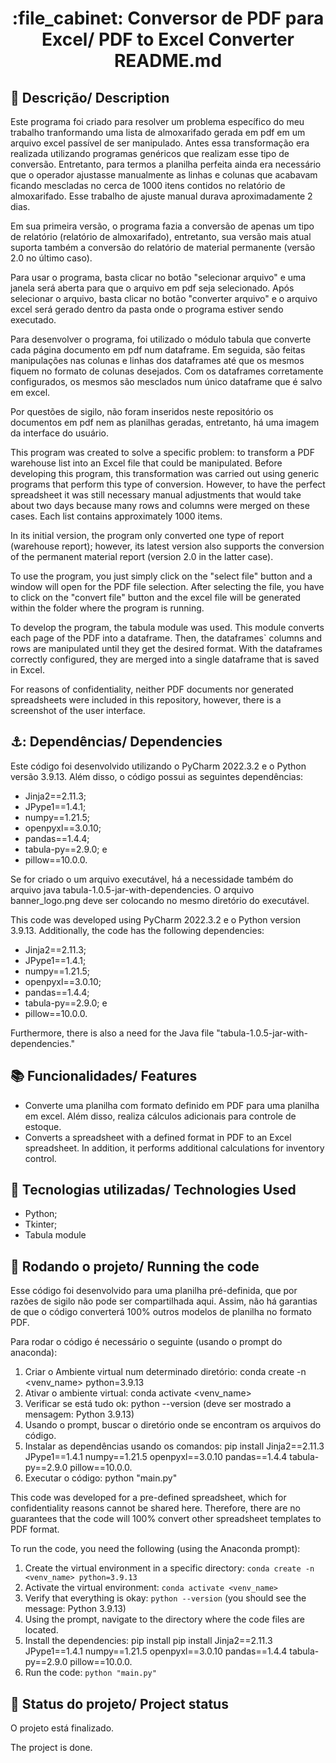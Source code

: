 <h1 align="center">:file_cabinet: Conversor de PDF para Excel/ PDF to Excel Converter README.md</h1>

## :memo: Descrição/ Description
Este programa foi criado para resolver um problema específico do meu trabalho tranformando uma lista de almoxarifado gerada em pdf em um arquivo excel passível de ser manipulado.
Antes essa transformação era realizada utilizando programas genéricos que realizam esse tipo de conversão. Entretanto, para termos a planilha perfeita ainda era necessário que o 
operador ajustasse manualmente as linhas e colunas que acabavam ficando mescladas no cerca de 1000 itens contidos no relatório de almoxarifado. Esse trabalho de ajuste manual 
durava aproximadamente 2 dias. 

Em sua primeira versão, o programa fazia a conversão de apenas um tipo de relatório (relatório de almoxarifado), entretanto, sua versão mais atual suporta também a conversão do relatório de material permanente (versão 2.0 no último caso).

Para usar o programa, basta clicar no botão "selecionar arquivo" e uma janela será aberta para que o arquivo em pdf seja selecionado. Após selecionar o arquivo, basta clicar no 
botão "converter arquivo" e o arquivo excel será gerado dentro da pasta onde o programa estiver sendo executado.

Para desenvolver o programa, foi utilizado o módulo tabula que converte cada página documento em pdf num dataframe. Em seguida, são feitas manipulações nas colunas e linhas dos 
dataframes até que os mesmos fiquem no formato de colunas desejados. Com os dataframes corretamente configurados, os mesmos são mesclados num único dataframe que é salvo em excel.

Por questões de sigilo, não foram inseridos neste repositório os documentos em pdf nem as planilhas geradas, entretanto, há uma imagem da interface do usuário. 

This program was created to solve a specific problem: to transform a PDF warehouse list into an Excel file that could be manipulated.
Before developing this program, this transformation was carried out using generic programs that perform this type of conversion. However, to have the perfect spreadsheet it was 
still necessary manual adjustments that would take about two days because many rows and columns were merged on these cases. Each list contains approximately 1000 items.

In its initial version, the program only converted one type of report (warehouse report); however, its latest version also supports the conversion of the permanent material report (version 2.0 in the latter case).

To use the program, you just simply click on the "select file" button and a window will open for the PDF file selection. After selecting the file, you have to click on the
"convert file" button and the excel file will be generated within the folder where the program is running.

To develop the program, the tabula module was used. This module converts each page of the PDF into a dataframe. Then, the dataframes` columns and rows are manipulated until they
get the desired format. With the dataframes correctly configured, they are merged into a single dataframe that is saved in Excel.

For reasons of confidentiality, neither PDF documents nor generated spreadsheets were included in this repository, however, there is a screenshot of the user interface.

## ⚓: Dependências/ Dependencies
Este código foi desenvolvido utilizando o PyCharm 2022.3.2 e o Python versão 3.9.13. Além disso, o código possui as seguintes dependências: 
* Jinja2==2.11.3;
* JPype1==1.4.1;
* numpy==1.21.5;
* openpyxl==3.0.10;
* pandas==1.4.4;
* tabula-py==2.9.0; e
* pillow==10.0.0.

Se for criado o um arquivo executável, há a necessidade também do arquivo java tabula-1.0.5-jar-with-dependencies. O arquivo banner_logo.png deve ser colocando no mesmo diretório do executável.

This code was developed using PyCharm 2022.3.2 e o Python version 3.9.13. Additionally, the code has the following dependencies: 
* Jinja2==2.11.3;
* JPype1==1.4.1;
* numpy==1.21.5;
* openpyxl==3.0.10;
* pandas==1.4.4;
* tabula-py==2.9.0; e
* pillow==10.0.0.

Furthermore, there is also a need for the Java file "tabula-1.0.5-jar-with-dependencies."

## :books: Funcionalidades/ Features
* Converte uma planilha com formato definido em PDF para uma planilha em excel. Além disso, realiza cálculos adicionais para controle de estoque.
* Converts a spreadsheet with a defined format in PDF to an Excel spreadsheet. In addition, it performs additional calculations for inventory control.
 
## :wrench: Tecnologias utilizadas/ Technologies Used
* Python;
* Tkinter;
* Tabula module

## :rocket: Rodando o projeto/ Running the code
Esse código foi desenvolvido para uma planilha pré-definida, que por razões de sigilo não pode ser compartilhada aqui. Assim, não há garantias de que o código converterá 100% outros modelos de planilha no formato PDF.

Para rodar o código é necessário o seguinte (usando o prompt do anaconda):
1) Criar o Ambiente virtual num determinado diretório: conda create -n <venv_name> python=3.9.13
2) Ativar o ambiente virtual: conda activate <venv_name>
3) Verificar se está tudo ok: python --version (deve ser mostrado a mensagem: Python 3.9.13)
4) Usando o prompt, buscar o diretório onde se encontram os arquivos do código.
5) Instalar as dependências usando os comandos: pip install Jinja2==2.11.3 JPype1==1.4.1 numpy==1.21.5 openpyxl==3.0.10 pandas==1.4.4 tabula-py==2.9.0 pillow==10.0.0.
6) Executar o código: python "main.py"

This code was developed for a pre-defined spreadsheet, which for confidentiality reasons cannot be shared here. Therefore, there are no guarantees that the code will 100% convert other spreadsheet templates to PDF format.

To run the code, you need the following (using the Anaconda prompt):

1. Create the virtual environment in a specific directory: `conda create -n <venv_name> python=3.9.13`
2. Activate the virtual environment: `conda activate <venv_name>`
3. Verify that everything is okay: `python --version` (you should see the message: Python 3.9.13)
4. Using the prompt, navigate to the directory where the code files are located.
5. Install the dependencies: pip install pip install Jinja2==2.11.3 JPype1==1.4.1 numpy==1.21.5 openpyxl==3.0.10 pandas==1.4.4 tabula-py==2.9.0 pillow==10.0.0.
6. Run the code: `python "main.py"`
   

## :dart: Status do projeto/ Project status
O projeto está finalizado.

The project is done.
